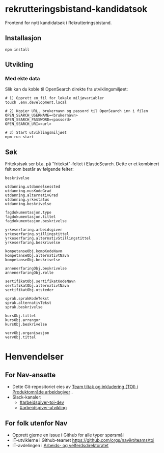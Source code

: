 # rekrutteringsbistand-kandidatsok

Frontend for nytt kandidatsøk i Rekrutteringsbistand.

## Installasjon

```
npm install
```

## Utvikling

### Med ekte data

Slik kan du koble til OpenSearch direkte fra utviklingsmiljøet:

```
# 1) Opprett en fil for lokale miljøvariabler
touch .env.development.local

# 2) Kopier URL, brukernavn og passord til OpenSearch inn i filen
OPEN_SEARCH_USERNAME=<brukernavn>
OPEN_SEARCH_PASSWORD=<passord>
OPEN_SEARCH_URI=<url>

# 3) Start utviklingsmiljøet
npm run start
```

## Søk

Fritekstsøk ser bl.a. på "fritekst"-feltet i ElasticSearch. Dette er et kombinert felt som består av følgende felter:

```
beskrivelse

utdanning.utdannelsessted
utdanning.nusKodeGrad
utdanning.alternativGrad
utdanning.yrkestatus
utdanning.beskrivelse

fagdokumentasjon.type
fagdokumentasjon.tittel
fagdokumentasjon.beskrivelse

yrkeserfaring.arbeidsgiver
yrkeserfaring.stillingstittel
yrkeserfaring.alternativStillingstittel
yrkeserfaring.beskrivelse

kompetanseObj.kompKodeNavn
kompetanseObj.alternativtNavn
kompetanseObj.beskrivelse

annenerfaringObj.beskrivelse
annenerfaringObj.rolle

sertifikatObj.sertifikatKodeNavn
sertifikatObj.alternativtNavn
sertifikatObj.utsteder

sprak.sprakKodeTekst
sprak.alternativTekst
sprak.beskrivelse

kursObj.tittel
kursObj.arrangor
kursObj.beskrivelse

vervObj.organisasjon
vervObj.tittel
```

# Henvendelser

## For Nav-ansatte

* Dette Git-repositoriet eies
  av [Team tiltak og inkludering (TOI) i Produktområde arbeidsgiver](https://teamkatalog.nais.adeo.no/team/0150fd7c-df30-43ee-944e-b152d74c64d6)
  .
* Slack-kanaler:
    * [#arbeidsgiver-toi-dev](https://nav-it.slack.com/archives/C02HTU8DBSR)
    * [#arbeidsgiver-utvikling](https://nav-it.slack.com/archives/CD4MES6BB)

## For folk utenfor Nav

* Opprett gjerne en issue i Github for alle typer spørsmål
* IT-utviklerne i Github-teamet https://github.com/orgs/navikt/teams/toi
* IT-avdelingen
  i [Arbeids- og velferdsdirektoratet](https://www.nav.no/no/NAV+og+samfunn/Kontakt+NAV/Relatert+informasjon/arbeids-og-velferdsdirektoratet-kontorinformasjon)
